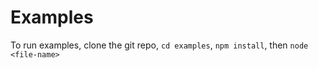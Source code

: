 # Examples

To run examples, clone the git repo, `cd examples`, `npm install`, then `node <file-name>`
